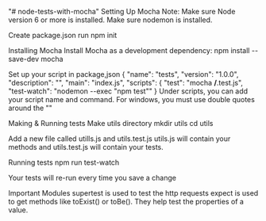 "# node-tests-with-mocha"
Setting Up Mocha
Note: Make sure Node version 6 or more is installed.
Make sure nodemon is installed.

Create package.json
run npm init

Installing Mocha
Install Mocha as a development dependency:
npm install --save-dev mocha

Set up your script in package,json
{
  "name": "tests",
  "version": "1.0.0",
  "description": "",
  "main": "index.js",
  "scripts": {
    "test": "mocha **/**.test.js",
    "test-watch": "nodemon --exec \"npm test\""
  }
Under scripts, you can add your script name and command.
For windows, you must use double quotes around the "\"

Making & Running tests
Make utils directory
mkdir utils
cd utils

Add a new file called utills.js and utils.test.js
utils.js will contain your methods and utils.test.js will contain your tests.

Running tests
npm run test-watch

Your tests will re-run every time you save a change

Important Modules
supertest is used to test the http requests
expect is used to get methods like toExist() or toBe(). They help test the properties of a value.  
